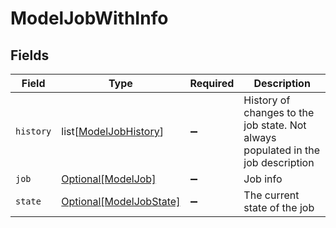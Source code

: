 # ModelJobWithInfo


## Fields

| Field                                                                            | Type                                                                             | Required                                                                         | Description                                                                      |
| -------------------------------------------------------------------------------- | -------------------------------------------------------------------------------- | -------------------------------------------------------------------------------- | -------------------------------------------------------------------------------- |
| `history`                                                                        | list[[ModelJobHistory](../../models/shared/modeljobhistory.md)]                  | :heavy_minus_sign:                                                               | History of changes to the job state. Not always populated in the job description |
| `job`                                                                            | [Optional[ModelJob]](../../models/shared/modeljob.md)                            | :heavy_minus_sign:                                                               | Job info                                                                         |
| `state`                                                                          | [Optional[ModelJobState]](../../models/shared/modeljobstate.md)                  | :heavy_minus_sign:                                                               | The current state of the job                                                     |